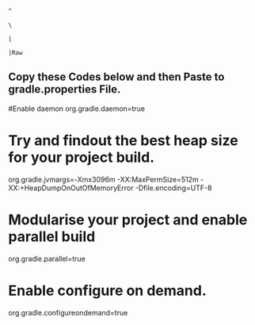                                                                                              ^
                                                                                              \
                                                                                               | 
                                                                                               |Raw
Copy these Codes below and then Paste to gradle.properties File.                              
-----------------------------------------------------

#Enable daemon 
org.gradle.daemon=true

# Try and findout the best heap size for your project build.
org.gradle.jvmargs=-Xmx3096m -XX:MaxPermSize=512m -XX:+HeapDumpOnOutOfMemoryError -Dfile.encoding=UTF-8

# Modularise your project and enable parallel build
org.gradle.parallel=true

# Enable configure on demand.
org.gradle.configureondemand=true
